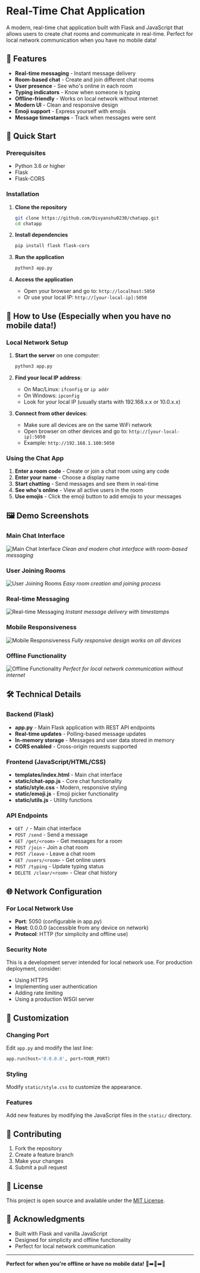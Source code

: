 # Real-Time Chat Application

A modern, real-time chat application built with Flask and JavaScript that allows users to create chat rooms and communicate in real-time. Perfect for local network communication when you have no mobile data!

## 🌟 Features

- **Real-time messaging** - Instant message delivery
- **Room-based chat** - Create and join different chat rooms
- **User presence** - See who's online in each room
- **Typing indicators** - Know when someone is typing
- **Offline-friendly** - Works on local network without internet
- **Modern UI** - Clean and responsive design
- **Emoji support** - Express yourself with emojis
- **Message timestamps** - Track when messages were sent

## 🚀 Quick Start

### Prerequisites
- Python 3.6 or higher
- Flask
- Flask-CORS

### Installation

1. **Clone the repository**
   ```bash
   git clone https://github.com/Divyanshu0230/chatapp.git
   cd chatapp
   ```

2. **Install dependencies**
   ```bash
   pip install flask flask-cors
   ```

3. **Run the application**
   ```bash
   python3 app.py
   ```

4. **Access the application**
   - Open your browser and go to: `http://localhost:5050`
   - Or use your local IP: `http://[your-local-ip]:5050`

## 📱 How to Use (Especially when you have no mobile data!)

### Local Network Setup
1. **Start the server** on one computer:
   ```bash
   python3 app.py
   ```

2. **Find your local IP address**:
   - On Mac/Linux: `ifconfig` or `ip addr`
   - On Windows: `ipconfig`
   - Look for your local IP (usually starts with 192.168.x.x or 10.0.x.x)

3. **Connect from other devices**:
   - Make sure all devices are on the same WiFi network
   - Open browser on other devices and go to: `http://[your-local-ip]:5050`
   - Example: `http://192.168.1.100:5050`

### Using the Chat App
1. **Enter a room code** - Create or join a chat room using any code
2. **Enter your name** - Choose a display name
3. **Start chatting** - Send messages and see them in real-time
4. **See who's online** - View all active users in the room
5. **Use emojis** - Click the emoji button to add emojis to your messages

## 🖼️ Demo Screenshots

### Main Chat Interface
![Main Chat Interface](Screenshot%202025-06-27%20at%204.11.28%20AM.png)
*Clean and modern chat interface with room-based messaging*

### User Joining Rooms
![User Joining Rooms](Screenshot%202025-06-27%20at%204.11.44%20AM.png)
*Easy room creation and joining process*

### Real-time Messaging
![Real-time Messaging](Screenshot%202025-06-27%20at%204.11.55%20AM.png)
*Instant message delivery with timestamps*

### Mobile Responsiveness
![Mobile Responsiveness](Screenshot%202025-06-27%20at%204.12.20%20AM.png)
*Fully responsive design works on all devices*

### Offline Functionality
![Offline Functionality](Screenshot%202025-06-27%20at%204.12.35%20AM.png)
*Perfect for local network communication without internet*

## 🛠️ Technical Details

### Backend (Flask)
- **app.py** - Main Flask application with REST API endpoints
- **Real-time updates** - Polling-based message updates
- **In-memory storage** - Messages and user data stored in memory
- **CORS enabled** - Cross-origin requests supported

### Frontend (JavaScript/HTML/CSS)
- **templates/index.html** - Main chat interface
- **static/chat-app.js** - Core chat functionality
- **static/style.css** - Modern, responsive styling
- **static/emoji.js** - Emoji picker functionality
- **static/utils.js** - Utility functions

### API Endpoints
- `GET /` - Main chat interface
- `POST /send` - Send a message
- `GET /get/<room>` - Get messages for a room
- `POST /join` - Join a chat room
- `POST /leave` - Leave a chat room
- `GET /users/<room>` - Get online users
- `POST /typing` - Update typing status
- `DELETE /clear/<room>` - Clear chat history

## 🌐 Network Configuration

### For Local Network Use
- **Port**: 5050 (configurable in app.py)
- **Host**: 0.0.0.0 (accessible from any device on network)
- **Protocol**: HTTP (for simplicity and offline use)

### Security Note
This is a development server intended for local network use. For production deployment, consider:
- Using HTTPS
- Implementing user authentication
- Adding rate limiting
- Using a production WSGI server

## 🔧 Customization

### Changing Port
Edit `app.py` and modify the last line:
```python
app.run(host='0.0.0.0', port=YOUR_PORT)
```

### Styling
Modify `static/style.css` to customize the appearance.

### Features
Add new features by modifying the JavaScript files in the `static/` directory.

## 🤝 Contributing

1. Fork the repository
2. Create a feature branch
3. Make your changes
4. Submit a pull request

## 📄 License

This project is open source and available under the [MIT License](LICENSE).

## 🙏 Acknowledgments

- Built with Flask and vanilla JavaScript
- Designed for simplicity and offline functionality
- Perfect for local network communication

---

**Perfect for when you're offline or have no mobile data!** 📶➡️🚫➡️💬 